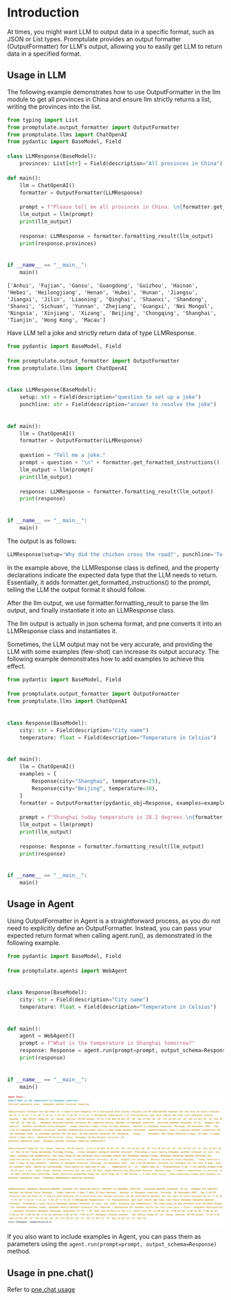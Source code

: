 # Introduction

At times, you might want LLM to output data in a specific format, such as JSON or List types. Promptulate provides an output formatter (OutputFormatter) for LLM's output, allowing you to easily get LLM to return data in a specified format.

## Usage in LLM

The following example demonstrates how to use OutputFormatter in the llm module to get all provinces in China and ensure llm strictly returns a list, writing the provinces into the list.

```python
from typing import List
from promptulate.output_formatter import OutputFormatter
from promptulate.llms import ChatOpenAI
from pydantic import BaseModel, Field

class LLMResponse(BaseModel):
    provinces: List[str] = Field(description="All provinces in China")

def main():
    llm = ChatOpenAI()
    formatter = OutputFormatter(LLMResponse)

    prompt = f"Please tell me all provinces in China. \n{formatter.get_formatted_instructions()}"
    llm_output = llm(prompt)
    print(llm_output)

    response: LLMResponse = formatter.formatting_result(llm_output)
    print(response.provinces)


if __name__ == "__main__":
    main()
```

```
['Anhui', 'Fujian', 'Gansu', 'Guangdong', 'Guizhou', 'Hainan', 'Hebei', 'Heilongjiang', 'Henan', 'Hubei', 'Hunan', 'Jiangsu', 'Jiangxi', 'Jilin', 'Liaoning', 'Qinghai', 'Shaanxi', 'Shandong', 'Shanxi', 'Sichuan', 'Yunnan', 'Zhejiang', 'Guangxi', 'Nei Mongol', 'Ningxia', 'Xinjiang', 'Xizang', 'Beijing', 'Chongqing', 'Shanghai', 'Tianjin', 'Hong Kong', 'Macau']
```

Have LLM tell a joke and strictly return data of type LLMResponse.

```python
from pydantic import BaseModel, Field

from promptulate.output_formatter import OutputFormatter
from promptulate.llms import ChatOpenAI


class LLMResponse(BaseModel):
    setup: str = Field(description="question to set up a joke")
    punchline: str = Field(description="answer to resolve the joke")


def main():
    llm = ChatOpenAI()
    formatter = OutputFormatter(LLMResponse)

    question = "Tell me a joke."
    prompt = question + "\n" + formatter.get_formatted_instructions()
    llm_output = llm(prompt)
    print(llm_output)

    response: LLMResponse = formatter.formatting_result(llm_output)
    print(response)


if __name__ == "__main__":
    main()

```

The output is as follows:

```python
LLMResponse(setup='Why did the chicken cross the road?', punchline='To get to the other side!')
```

In the example above, the LLMResponse class is defined, and the property declarations indicate the expected data type that the LLM needs to return. Essentially, it adds formatter.get_formatted_instructions() to the prompt, telling the LLM the output format it should follow.

After the llm output, we use formatter.formatting_result to parse the llm output, and finally instantiate it into an LLMResponse class.

The llm output is actually in json schema format, and pne converts it into an LLMResponse class and instantiates it.

Sometimes, the LLM output may not be very accurate, and providing the LLM with some examples (few-shot) can increase its output accuracy. The following example demonstrates how to add examples to achieve this effect.

```python
from pydantic import BaseModel, Field

from promptulate.output_formatter import OutputFormatter
from promptulate.llms import ChatOpenAI


class Response(BaseModel):
    city: str = Field(description="City name")
    temperature: float = Field(description="Temperature in Celsius")


def main():
    llm = ChatOpenAI()
    examples = [
        Response(city="Shanghai", temperature=25),
        Response(city="Beijing", temperature=30),
    ]
    formatter = OutputFormatter(pydantic_obj=Response, examples=examples)

    prompt = f"Shanghai today temperature is 28.2 degrees.\n{formatter.get_formatted_instructions()}"
    llm_output = llm(prompt)
    print(llm_output)

    response: Response = formatter.formatting_result(llm_output)
    print(response)


if __name__ == "__main__":
    main()

```

## Usage in Agent

Using OutputFormatter in Agent is a straightforward process, as you do not need to explicitly define an OutputFormatter. Instead, you can pass your expected return format when calling agent.run(), as demonstrated in the following example.

```python
from pydantic import BaseModel, Field

from promptulate.agents import WebAgent


class Response(BaseModel):
    city: str = Field(description="City name")
    temperature: float = Field(description="Temperature in Celsius")


def main():
    agent = WebAgent()
    prompt = f"What is the temperature in Shanghai tomorrow?"
    response: Response = agent.run(prompt=prompt, output_schema=Response)
    print(response)


if __name__ == "__main__":
    main()
```

![img.png](/images/output_formatter_webagent_output.png)

If you also want to include examples in Agent, you can pass them as parameters using the `agent.run(prompt=prompt, output_schema=Response)` method.

## Usage in pne.chat()

Refer to [pne.chat usage](/use_cases/chat_usage.md)
